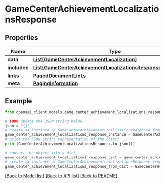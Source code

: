 # GameCenterAchievementLocalizationsResponse


## Properties

Name | Type | Description | Notes
------------ | ------------- | ------------- | -------------
**data** | [**List[GameCenterAchievementLocalization]**](GameCenterAchievementLocalization.md) |  | 
**included** | [**List[GameCenterAchievementLocalizationsResponseIncludedInner]**](GameCenterAchievementLocalizationsResponseIncludedInner.md) |  | [optional] 
**links** | [**PagedDocumentLinks**](PagedDocumentLinks.md) |  | 
**meta** | [**PagingInformation**](PagingInformation.md) |  | [optional] 

## Example

```python
from openapi_client.models.game_center_achievement_localizations_response import GameCenterAchievementLocalizationsResponse

# TODO update the JSON string below
json = "{}"
# create an instance of GameCenterAchievementLocalizationsResponse from a JSON string
game_center_achievement_localizations_response_instance = GameCenterAchievementLocalizationsResponse.from_json(json)
# print the JSON string representation of the object
print(GameCenterAchievementLocalizationsResponse.to_json())

# convert the object into a dict
game_center_achievement_localizations_response_dict = game_center_achievement_localizations_response_instance.to_dict()
# create an instance of GameCenterAchievementLocalizationsResponse from a dict
game_center_achievement_localizations_response_from_dict = GameCenterAchievementLocalizationsResponse.from_dict(game_center_achievement_localizations_response_dict)
```
[[Back to Model list]](../README.md#documentation-for-models) [[Back to API list]](../README.md#documentation-for-api-endpoints) [[Back to README]](../README.md)



